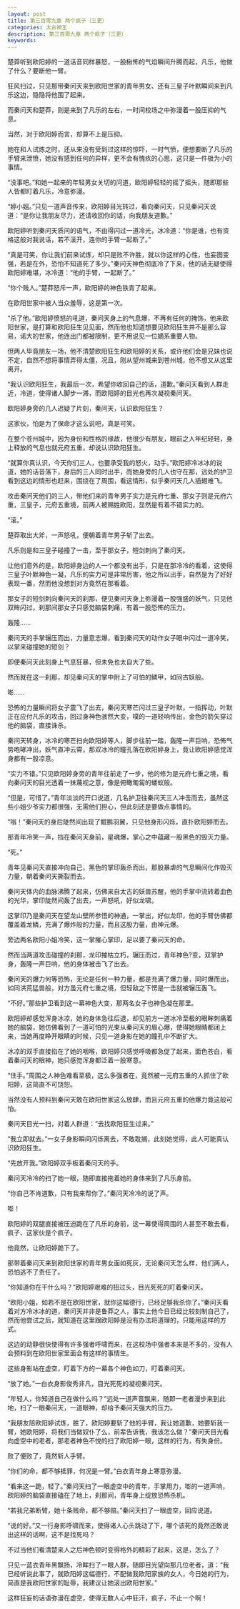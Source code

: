 ```yaml
---
layout: post
title: 第三百零九章 两个疯子（三更）
categories: 太古神王
description: 第三百零九章 两个疯子（三更）
keywords:
---
```


楚莽听到欧阳婷的一道话音同样暴怒，一股楸怖的气焰瞬间升腾而起，凡乐，他做了什么？要断他一臂。

狂风扫过，只见那带秦问天来到欧阳世家的青年男女、还有三皇子叶默瞬间来到凡乐这边，隐隐将他围了起来。

而秦问天和楚莽，则是来到了凡乐的左右，一时间校场之中弥漫着一股压抑的气息。

当然，对于欧阳婷而言，却算不上是压抑。

她在和人试炼之时，还从来没有受到过这样的惊吓，一时气愤，便想要断了凡乐的手臂来泄愤，她没有感到任何的异样，更不会有愧疚的心思，这只是一件极为小的事情。

“没事吧。”和她一起来的年轻男女关切的问道，欧阳婷轻轻的摇了摇头，随即那些人皆都盯着凡乐，冷意弥漫。

“婷小姐。”只见一道声音传来，欧阳婷目光转过，看向秦问天，只见秦问天说道：“是你让我朋友尽力，还请收回你的话，向我朋友道歉。”

欧阳婷听到秦问天质问的语气，不由得闪过一道冷光，冰冷道：“你是谁，也有资格这般对我说话，若不滚开，连你的手臂一起断了。”

“真是可笑，你让我们前来试炼，却只是败不许胜，就以你这样的心性，也妄图变强，若是在外，恐怕不知道死了多少。”秦问天神色彻底冷了下来，他的话无疑使得欧阳婷难堪，冰冷道：“他的手臂，一起断了。”

“你个贱人。”楚莽怒斥一声，欧阳婷的神色铁青了起来。

在欧阳世家中被人当众羞辱，这是第一次。

“杀了他。”欧阳婷愤怒的吼道，秦问天身上的气息爆，不再有任何的掩饰，他来欧阳世家，是打算和欧阳狂生见见面，然而他也知道想要见欧阳狂生并不是那么容易，诺大的世家，他连出门都被限制，更不用说见一位嫡系重要人物。

但两人毕竟朋友一场，他不清楚欧阳狂生和欧阳婷的关系，或许他们会是兄妹也说不定，自然不想将事情弄得太僵，况且，刚从望州城来到苍州城，他不想又从这里离开。

“我认识欧阳狂生，我最后一次，希望你收回自己的话，道歉。”秦问天看到人群走近，冷道，使得诸人脚步一滞，而欧阳婷的目光也再次凝视秦问天。

欧阳婷身旁的几人迟疑了片刻，秦问天，认识欧阳狂生？

这家伙，怕是为了保命才这么说吧，真是可笑。

在整个苍州城中，因为身份和性格的缘故，他很少有朋友，眼前之人年纪轻轻，身上释放的气息也就元府五重，却说认识欧阳狂生。

“就算你真认识，今天你们三人，也要承受我的怒火，动手。”欧阳婷冷冰冰的说道，她的话音落下，身后的三人同时出手，而她身旁的几人也守在那，远处的护卫看到这边的情形也赶来，围绕在了周围，看这情形，似乎秦问天几人插翅难飞。

攻击秦问天他们的三人，带他们来的青年男子实力是元府七重、那女子则是元府六重，三皇子，元府五重境，前两人被赐姓欧阳，显然是有着不错实力的。

“滚。”

楚莽取出大斧，一声怒吼，便朝着青年男子斩了出去。

凡乐则是和三皇子碰撞了一击，至于那女子，短剑刺向了秦问天。

让他们意外的是，欧阳婷身边的人一个都没有出手，只是在那冷冷的看着，这使得三皇子叶默神色一凝，凡乐的实力可是非常厉害，他之所以出手，自然是为了好好表现一番，然而他没想到对方竟然在那看着。

那女子的短剑刺向秦问天的刹那，便见秦问天身上弥漫着一股强盛的妖气，只见他双眸闪过，刹那间那女子只感觉脑袋刺痛，有着一股恐怖的压力。

轰隆……

秦问天的手掌辗压而出，力量意志爆，看到秦问天的动作女子眼中闪过一道冷笑，以掌来碰撞她的短剑？

即便秦问天此刻身上气息狂暴，但未免也太自大了些。

然而就在这一刹那，却见秦问天的掌中附上了可怕的鳞甲，如同古妖般。

嘭……

恐怖的力量瞬间将女子震飞了出去，秦问天寒芒闪过三皇子叶默，一指挥动，叶默正在应付凡乐的攻击，回过身神色骇然大变，噗的一道轻响传出，金色的箭矢穿过他的脑袋，直接诛杀。

秦问天转身，冰冷的寒芒扫向欧阳婷等人，脚步往前一踏，轰隆一声巨响，恐怖气势咆哮冲出，妖气直冲云霄，那双冰冷的瞳孔落在欧阳婷身上，竟让欧阳婷感觉浑身都有一股凉意。

“实力不错。”只见欧阳婷身旁的青年往前走了一步，他的修为是元府七重之境，看向秦问天的目光透着一抹蔑视之意，像是俯瞰匍匐的蝼蚁般。

“但是，可惜了。”青年淡淡的开口说道，几名护卫往秦问天三人冲击而去，虽然这些小姐少爷实力都很强，无需他们担心，但此刻还是要做点事情的。

“嗡！”秦问天的身后陡然间出现了鲲鹏羽翼，只见他身形闪烁，直扑欧阳婷而去。

那青年冷笑一声，挡在秦问天身前，星魂爆，掌心之中蕴藏一股黑色的毁灭力量。

“死。”

青年见秦问天直接冲向自己，黑色的掌印轰杀而出，那股暴虐的气息瞬间化作毁灭力量，朝着秦问天撕裂而去。

秦问天体内的血脉沸腾了起来，仿佛来自太古的妖兽苏醒，他的手掌中流转着血色的光华，掌印陡然间轰了出去，一声怒吼，好似龙啸。

这掌印乃是秦问天在望龙山壁所参悟的神通，一掌出，好似龙印，他的手臂仿佛都覆盖着龙鳞，充满了爆炸般的力量，而且这股力量，由神元爆。

旁边两名欧阳小姐冷笑，这一掌摧心掌印，足以要了秦问天的命。

然而当两道攻击碰撞的刹那，龙印摧枯立朽，辗压而过，青年神色?变，双掌护身，轰隆一声巨响，他的身体被击飞了出去。

秦问天的爆力何等恐怖，无论是任何一种力量，都是充满了爆力量，同时爆而出，如同洪荒猛兽般，对方虽元府七重之境，但轻敌之下愣是一击就被辗压轰飞。

“不好。”那些护卫看到这一幕神色大变，那两名女子也神色凝在那里。

欧阳婷却感觉浑身冰凉，她的身体急往后退，却见前方一道冰冷至极的眼眸刺痛着她的脑袋，她仿佛看到了一道可怕的光束从秦问天的眉心爆，使得她眼睛都闭上来，当她再度睁开眼睛的时候，只见一道身影在她的瞳孔中不断扩大。

冰凉的双手直接掐在了她的咽喉，欧阳婷只感觉呼吸都急促了起来，面色苍白，看着秦问天的眼神，她只感觉浑身都泛着一股寒意。

“住手。”周围之人神色难看至极，这么多强者在，竟然被一元府五重的人抓住了欧阳婷，这简直不可饶恕。

当然没有人预料到秦问天敢在欧阳世家这么放肆，而且元府五重的他爆力竟这般可怕。

秦问天目光一扫，对着人群道：“去找欧阳狂生过来。”

“我立即就去。”一女子身影瞬间闪烁离去，不敢耽搁，此刻她觉得，此人可能真认识欧阳狂生。

“先放开我。”欧阳婷双手板着秦问天的手。

秦问天冷冷的扫了她一眼，随即直接拖着她的身体来到了凡乐身前。

“你自己不肯道歉，只有我来帮你了。”秦问天冷冷的说了声。

嘭！

欧阳婷的双腿直接被压迫跪在了凡乐的身前，这一幕使得周围的人甚至不敢去看，疯子、这家伙是个疯子。

他竟然，让欧阳婷跪下了。

那带着秦问天来到欧阳世家的青年男女面如死灰，无论秦问天怎么样，他们两人，恐怕逃不了责任了。

“你知道你在干什么吗？”欧阳婷艰难的扭过头，目光死死的盯着秦问天。

“欧阳小姐，如若不是在欧阳世家，就你这幅德行，已经足够我杀你了。”秦问天看着对方冷冰冰的道，秦问天并非是鲁莽之人，事实上他今日已经比较刻制自己了，然而他尝试之后，就知道在这里跟欧阳婷是没有办法将道理的，只能用这样的方式。

这边的动静很快使得有许多强者呼啸而来，在这校场中强者本来是不多的，没有人会预料到在欧阳世家里面会有这样的事情生。

这些身影站在虚空，盯着下方的一幕各个神色如刀，盯着秦问天。

“放了她。”一白衣身影俊秀非凡，目光死死的凝视秦问天。

“年轻人，你知道自己在做什么吗？”远处一道声音飘来，随即一老者漫步来到此地，扫了一眼秦问天，一道眼神，却给予秦问天强大的压力。

“我朋友陪欧阳婷试炼，胜了，欧阳婷要斩了他的手臂，我让她道歉，她要斩我一臂，她欧阳婷，将我们当做奴仆了么，前辈告诉我，我该怎么做？”秦问天目光看向虚空中的老者，那老者神色不悦的扫了欧阳婷一眼，这样的行为，有失身份。

败了便败了，竟然斩人手臂。

“你们的命，都不够抵罪，何况是一臂。”白衣青年身上寒意弥漫。

“看来这一跪，轻了。”秦问天扫了一眼虚空中的青年，手掌用力，嘭的一道声响，欧阳婷的脑袋直接磕在了地上，刹那间，青年身上绽放恐怖杀机。

“若我兄弟断臂，她十条贱命，都不够赔。”秦问天扫了一眼虚空，回应说道。

“说的好。”又一行身影呼啸而来，使得诸人心头跳动了下，哪个该死的竟然还敢说出这样的话啊，这不是找死吗？

不过当他们看清楚来人之后神色顿时变得格外的精彩了起来，这是，怎么了？

只见一蓝衣青年黑飘扬，冷眸扫了一眼人群，随即目光望向那几位老者，道：“我已经听说此事了，就欧阳婷这幅德行，不配做我欧阳家族的女人，今日她的行为，简直是我欧阳世家的耻辱，我建议让她滚出欧阳世家。”

这样狂妄的话语弥漫在虚空，使得无数人心中狂汗，疯子，不止一个啊！
